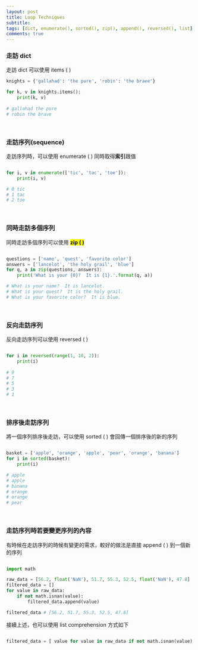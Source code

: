 ```yaml
---
layout: post
title: Loop Techniques
subtitle: 
tags: [dict, enumerate(), sorted(), zip(), append(), reversed(), list]
comments: true
---
```


### 走訪 dict 

走訪 dict 可以使用 items ( )

```python
knights = {'gallahad': 'the pure', 'robin': 'the brave'}

for k, v in knights.items():
    print(k, v)
	
# gallahad the pure
# robin the brave

```
<br/>

### 走訪序列(sequence)

走訪序列時，可以使用 enumerate ( ) 同時取得<b>索引</b>跟值

```python

for i, v in enumerate(['tic', 'tac', 'toe']):
    print(i, v)

# 0 tic
# 1 tac
# 2 toe

```

<br/>

### 同時走訪多個序列

同時走訪多個序列可以使用 <mark><b>zip ( )</b></mark>

```python

questions = ['name', 'quest', 'favorite color']
answers = ['lancelot', 'the holy grail', 'blue']
for q, a in zip(questions, answers):
    print('What is your {0}?  It is {1}.'.format(q, a))

# What is your name?  It is lancelot.
# What is your quest?  It is the holy grail.
# What is your favorite color?  It is blue.

```
<br/>

### 反向走訪序列

反向走訪序列可以使用 reversed ( )

```python

for i in reversed(range(1, 10, 2)):
    print(i)
	
# 9
# 7
# 5
# 3
# 1

```
<br/>

### 排序後走訪序列

將一個序列排序後走訪，可以使用 sorted ( ) 會回傳一個排序後的新的序列

```python

basket = ['apple', 'orange', 'apple', 'pear', 'orange', 'banana']
for i in sorted(basket):
    print(i)

# apple
# apple
# banana
# orange
# orange
# pear	

```
<br/>

### 走訪序列時若要變更序列的內容

有時候在走訪序列的時候有變更的需求，較好的做法是直接 append ( ) 到一個新的序列

```python

import math

raw_data = [56.2, float('NaN'), 51.7, 55.3, 52.5, float('NaN'), 47.8]
filtered_data = []
for value in raw_data:
    if not math.isnan(value):
        filtered_data.append(value)

filtered_data # [56.2, 51.7, 55.3, 52.5, 47.8]		

```

接續上述，也可以使用 list comprehension 方式如下

```python

filtered_data = [ value for value in raw_data if not math.isnan(value) ]

```

<br/>
<br/>
<br/>
